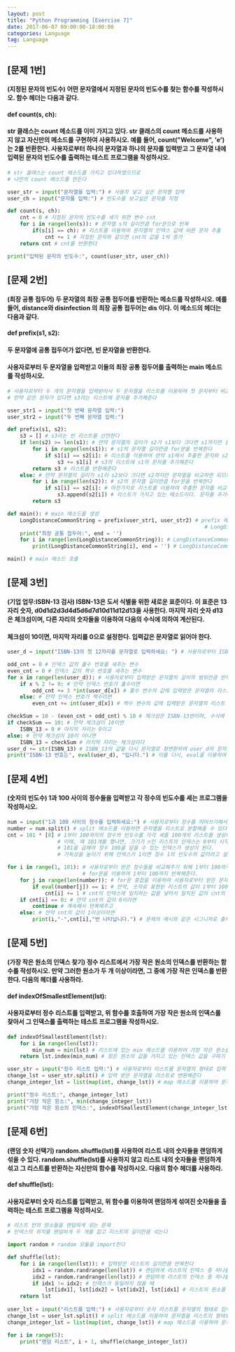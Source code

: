 ```yaml
---
layout: post
title: "Python Programming [Exercise 7]"
date: 2017-06-07 09:00:00-18:00:00
categories: Language
tag: Language
---
```


## [문제 1번] 
#### (지정된 문자의 빈도수) 어떤 문자열에서 지정된 문자의 빈도수를 찾는 함수를 작성하시오. 함수 헤더는 다음과 같다.
#### def count(s, ch): 
#### str 클래스는 count 메소드를 이미 가지고 있다. str 클래스의 count 메소드를 사용하지 않고 자신만의 메소드를 구현하여 사용하시오. 예를 들어, count("Welcome", 'e')는 2를 반환한다. 사용자로부터 하나의 문자열과 하나의 문자를 입력받고 그 문자열 내에 입력된 문자의 빈도수를 출력하는 테스트 프로그램을 작성하시오.
```python
# str 클래스는 count 메소드를 가지고 있다하였으므로 
# 나만의 count 메소드를 만든다

user_str = input("문자열을 입력:") # 사용자 넣고 싶은 문자열 입력
user_ch = input("문자를 입력:") # 빈도수를 보고싶은 문자를 지정

def count(s, ch):
    cnt = 0 # 지정된 문자의 빈도수를 세기 위한 변수 cnt
    for i in range(len(s)): # 문자열 s의 길이만큼 for문으로 반복
        if(s[i] == ch): # 리스트를 이용하여 문자열의 인덱스 값에 따른 문자 추출
            cnt += 1 # 지정된 문자와 같으면 cnt의 값을 1씩 증가
    return cnt # cnt를 반환한다

print("입력된 문자의 빈도수:", count(user_str, user_ch))
```

## [문제 2번] 
#### (최장 공통 접두어) 두 문자열의 최장 공통 접두어를 반환하는 메소드를 작성하시오. 예를 들어, distance와 disinfection 의 최장 공통 접두어는 dis 이다. 이 메소드의 헤더는 다음과 같다. 
#### def prefix(s1, s2):
#### 두 문자열에 공통 접두어가 없다면, 빈 문자열을 반환한다.
#### 사용자로부터 두 문자열을 입력받고 이들의 최장 공통 접두어를 출력하는 main 메소드를 작성하시오.
```python
# 사용자로부터 두 개의 문자열을 입력받아서 두 문자열을 리스트를 이용하여 첫 문자부터 비교를 시작하며
# 만약 같은 문자가 있다면 s3라는 리스트에 문자를 추가해준다

user_str1 = input("첫 번째 문자열 입력:")
user_str2 = input("두 번째 문자열 입력:")

def prefix(s1, s2): 
    s3 = [] # s3라는 빈 리스트를 선언한다
    if len(s2) >= len(s1): # 만약 문자열의 길이가 s2가 s1보다 크다면 s1까지만 문자열을 비교하면 되므로
        for i in range(len(s1)): # s1의 문자열 길이만큼 for문을 반복한다
            if s1[i] == s2[i]: # 리스트를 이용하여 만약 s1에서 추출한 문자와 s2에서 추출한 문자와 같다면
                s3 += s1[i] # s3의 리스트에 s1의 문자를 추가해준다
        return s3 # 리스트를 반환해준다
    else: # 만약 문자열의 길이가 s1이 s2보다 크다면 s2까지만 문자열을 비교하면 되므로
        for i in range(len(s2)): # s2의 문자열 길이만큼 for문을 반복한다
            if s1[i] == s2[i]: # 마찬가지로 리스트를 이용하여 추출한 문자를 비교한다
                s3.append(s2[i]) # 리스트가 가지고 있는 메소드이다. 문자를 추가해주는 기능이 있다
        return s3

def main(): # main 메소드를 생성
    LongDistanceCommonString = prefix(user_str1, user_str2) # prefix 메소드에서 반환된 s3 리스트 값을 
                                                               # LongDistanceCommonString이라는 변수에 할당
    print("최장 공통 접두어:", end = '')
    for i in range(len(LongDistanceCommonString)): # LongDistanceCommonString의 길이만큼 for문을 이용하여반복
        print(LongDistanceCommonString[i], end = '') # LongDistanceCommonString의 문자를 띄어쓰기 없이 출력해준다

main() # main 메소드 호출
```

## [문제 3번]
#### (기업 업무:ISBN-13 검사) ISBN-13은 도서 식별을 위한 새로운 표준이다. 이 표준은 13자리 숫자, d0d1d2d3d4d5d6d7d10d11d12d13을 사용한다. 마지막 자리 숫자 d13은 체크섬이며, 다른 자리의 숫자들을 이용하여 다음의 수식에 의하여 계산된다.
#### 체크섬이 10이면, 마지막 자리를 0으로 설정한다. 입력값은 문자열로 읽어야 한다.
```python
user_d = input("ISBN-13의 첫 12자리를 문자열로 입력하세요: ") # 사용자로부터 ISBN의 12자리를 입력 받는다

odd_cnt = 0 # 인덱스 값의 홀수 번호를 세주는 변수
even_cnt = 0 # 인덱스 값의 짝수 번호를 세주는 변수
for x in range(len(user_d)): # 사용자로부터 입력받은 문자열의 길이의 범위만큼 반복한다
    if x % 2 != 0: # 만약 인덱스 번호가 홀수이면
        odd_cnt += 3 *int(user_d[x]) # 홀수 변수의 값에 입력받은 문자열의 리스트 원소의 값을 정수형으로 변환하여 3만큼 곱해서 더해준다
    else: # 만약 인덱스 번호가 짝수이면
        even_cnt += int(user_d[x]) # 짝수 변수의 값에 입력받은 문자열의 리스트 원소의 값을 정수형으로 변환하여 더해준다

checkSum = 10 - (even_cnt + odd_cnt) % 10 # 체크섬은 ISBN-13번이며, 수식에 의해 계산된 결과이다
if checkSum == 10: # 만약 체크섬이 10이면
    ISBN_13 = 0 # 마지막 자리는 0이고
else: # 만약 체크섬이 10이 아니면
    ISBN_13 = checkSum # 마지막 자리는 체크섬이다
user_d += str(ISBN_13) # ISBN_13의 값을 다시 문자열로 형변환하여 user_d의 문자열에 추가해준다
print("ISBN-13 번호는", eval(user_d), "입니다.") # 이를 다시, eval을 이용하여 숫자로 표현하여 출력한다
```

## [문제 4번]
#### (숫자의 빈도수) 1과 100 사이의 정수들을 입력받고 각 정수의 빈도수를 세는 프로그램을 작성하시오.
```python
num = input("1과 100 사이의 정수를 입력하세요:") # 사용자로부터 정수를 띄어쓰기해서 받는다. 이때, 문자열 형태로 받는다.
number = num.split() # split 메소드를 이용하면 문자열을 리스트로 분할해줄 수 있다
cnt = 101 * [0] # 1부터 100까지의 정수의 빈도수를 각각 세줄 100개의 리스트를 생성해준다.
                # 이때, 왜 101개를 했냐면, 크기가 n인 리스트의 인덱스는 0부터 시작하여 n-1까지이므로
                # 101을 곱해야 정수 100을 담을 수 있는 인덱스가 생성이 된다.
                # 가독성을 높이기 위해 인덱스가 1이면 정수 1의 빈도수의 값이라고 설정해주었다.

for i in range(1, 101): # 사용자로부터 받은 정수들을 비교해주기 위해 1부터 100까지 하나씩 비교해주기 위해
                        # for문을 이용하여 1부터 100까지 반복해준다.
    for j in range(len(number)): # for문 중첩을 이용하여 사용자로부터 받은 문자열을 리스트로 변환하여 그 리스트의 길이만큼 반복한다.
        if eval(number[j]) == i: # 만약, 숫자로 표현된 리스트의 값이 1부터 100까지 하나씩 비교해서 같다면
            cnt[i] += 1 # cnt의 인덱스에 일치하는 값을 넣어서 일치된 값의 cnt의 값을 1만큼 증가시켜준다.
    if cnt[i] == 0: # 만약 cnt의 값이 0이라면 
        continue # 계속해서 반복해주고
    else: # 만약 cnt의 값이 1이상이라면
        print(i,"-",cnt[i],"번 나타납니다.") # 문제의 예시와 같은 시그니처로 출력해준다.
```

## [문제 5번]
#### (가장 작은 원소의 인덱스 찾기) 정수 리스트에서 가장 작은 원소의 인덱스를 반환하는 함수를 작성하시오. 만약 그러한 원소가 두 개 이상이라면, 그 중에 가장 작은 인덱스를 반환한다. 다음의 헤더를 사용하라.
#### def indexOfSmallestElement(lst):
#### 사용자로부터 정수 리스트를 입력받고, 위 함수를 호출하여 가장 작은 원소의 인덱스를 찾아서 그 인덱스를 출력하는 테스트 프로그램을 작성하시오.
```python
def indexOfSmallestElement(lst):
    for i in range(len(lst)):
        min_num = min(lst) # 리스트에 있는 min 메소드를 이용하여 가장 작은 원소를 구한다
    return lst.index(min_num) # 찾은 원소의 값을 가지고 있는 인덱스 값을 구하기 위해 index 메소드를 이용한다

user_str = input("정수 리스트 입력:") # 사용자로부터 리스트를 문자열의 형태로 입력 받는다
change_lst = user_str.split() # 입력 받은 문자열을 리스트로 변환해준다
change_integer_lst = list(map(int, change_lst)) # map 메소드를 이용하여 문자열 리스트를 정수형 리스트로 변환해준다

print("정수 리스트:", change_integer_lst)
print("가장 작은 원소:", min(change_integer_lst))
print("가장 작은 원소의 인덱스:", indexOfSmallestElement(change_integer_lst))
```

## [문제 6번]
#### (랜덤 숫자 선택기) random.shuffle(lst)를 사용하여 리스트 내의 숫자들을 랜덤하게 섞을 수 있다. random.shuffle(lst)를 사용하지 않고 리스트 내의 숫자들을 랜덤하게 섞고 그 리스트를 반환하는 자신만의 함수를 작성하시오. 다음의 함수 헤더를 사용하라.
#### def shuffle(lst):
#### 사용자로부터 숫자 리스트를 입력받고, 위 함수를 이용하여 랜덤하게 섞여진 숫자들을 출력하는 테스트 프로그램을 작성하시오.
```python
# 리스트 안의 원소들을 랜덤하게 섞는 문제
# 인덱스의 위치를 랜덤하게 두 개를 잡고 리스트의 길이만큼 섞는다

import random # random 모듈을 import한다

def shuffle(lst):
    for i in range(len(lst)): # 입력받은 리스트의 길이만큼 반복한다
        idx1 = random.randrange(len(lst)) # 랜덤하게 리스트의 인덱스 중 하나를 뽑는다
        idx2 = random.randrange(len(lst)) # 랜덤하게 리스트의 인덱스 중 하나를 뽑는다
        if idx1 != idx2: # 인덱스가 동일하지 않을 때
            lst[idx1], lst[idx2] = lst[idx2], lst[idx1] # 리스트의 원소를 서로 바꾼다
    return lst        
    
user_lst = input("리스트를 입력:") # 사용자로부터 숫자 리스트를 문자열의 형태로 입력받는다
change_lst = user_lst.split() # split 메소드를 이용하여 문자열을 리스트의 형태로 바꾼다
change_integer_lst = list(map(int, change_lst)) # map 메소드를 이용하여 문자열 리스트를 정수형 리스트로 변환해준다

for i in range(5):
    print("랜덤 리스트", i + 1, shuffle(change_integer_lst))
```
